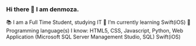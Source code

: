 ### Hi there 👋 I am denmoza.

<!--
**denmoza/denmoza** is a ✨ _special_ ✨ repository because its `README.md` (this file) appears on your GitHub profile.

Here are some ideas to get you started:

- 🔭 I’m currently working on ...
- 🌱 I’m currently learning ...
- 👯 I’m looking to collaborate on ...
- 🤔 I’m looking for help with ...
- 💬 Ask me about ...
- 📫 How to reach me: ...
- 😄 Pronouns: ...
- ⚡ Fun fact: ...
-->

📚 I am a Full Time Student, studying IT
🌱 I’m currently learning Swift(iOS)
🧠 Programming language(s) I know: HTML5, CSS, Javascript, Python, Web Application (Microsoft SQL Server Management Studio, SQL) Swift(iOS)
